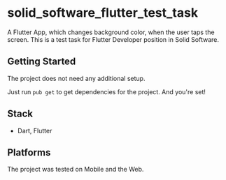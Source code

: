 # solid_software_flutter_test_task

A Flutter App, which changes background color, when the user taps the screen.
This is a test task for Flutter Developer position in Solid Software.

## Getting Started

The project does not need any additional setup.

Just run `pub get` to get dependencies for the project. And you're set!

## Stack

- Dart, Flutter

## Platforms

The project was tested on Mobile and the Web.
